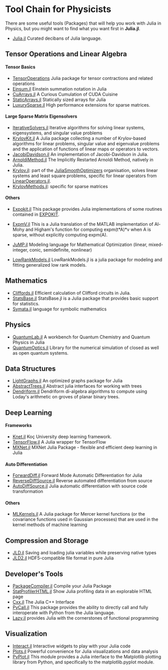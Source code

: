 # Tool Chain for Physicists

There are some useful tools (Packages) that will help you work with Julia in Physics, but you might want to find what you want first in **Julia.jl**.

- [Julia.jl](https://github.com/svaksha/Julia.jl) Curated decibans of Julia language.

## Tensor Operations and Linear Algebra
#### Tensor Basics
- [TensorOperations](https://github.com/Jutho/TensorOperations.jl) Julia package for tensor contractions and related operations
- [Einsum.jl](https://github.com/ahwillia/Einsum.jl) Einstein summation notation in Julia
- [CuArrays.jl](https://github.com/JuliaGPU/CuArrays.jl) A Curious Cumulation of CUDA Cuisine 
- [StaticArrays.jl](https://github.com/JuliaArrays/StaticArrays.jl) Statically sized arrays for Julia
- [LuxurySparse.jl](https://github.com/QuantumBFS/LuxurySparse.jl) High performance extensions for sparse matrices.

#### Large Sparse Matrix Eigensolvers
- [IterativeSolvers.jl](https://github.com/JuliaMath/IterativeSolvers.jl) Iterative algorithms for solving linear systems, eigensystems, and singular value problems 
- [KrylovKit.jl](https://github.com/Jutho/KrylovKit.jl) A Julia package collecting a number of Krylov-based algorithms for linear problems, singular value and eigenvalue problems and the application of functions of linear maps or operators to vectors.
- [JacobiDavidson.jl](https://github.com/haampie/JacobiDavidson.jl) An implementation of Jacobi-Davidson in Julia.
- [ArnoldiMethod.jl](https://github.com/haampie/ArnoldiMethod.jl) The Implicitly Restarted Arnoldi Method, natively in Julia.
- [Krylov.jl](https://github.com/JuliaSmoothOptimizers/Krylov.jl): part of the
    [JuliaSmoothOptimizers](https://github.com/JuliaSmoothOptimizers) organisation, solves linear systems and least square problems, specific for linear operators from
    [LinearOperators.jl](https://github.com/JuliaSmoothOptimizers/LinearOperators.jl).
- [KrylovMethods.jl](https://github.com/lruthotto/KrylovMethods.jl): specific for sparse matrices

#### Others
- [Expokit.jl](https://github.com/acroy/Expokit.jl) This package provides Julia implementations of some routines contained in [EXPOKIT](http://www.maths.uq.edu.au/expokit).
- [ExpmV.jl](https://github.com/matteoacrossi/ExpmV.jl) This is a Julia translation of the MATLAB implementation of Al-Mohy and Higham's function for computing expm(t*A)*v when A is sparse, without explicitly computing expm(A).

- [JuMP.jl](https://github.com/JuliaOpt/JuMP.jl) Modeling language for Mathematical Optimization (linear, mixed-integer, conic, semidefinite, nonlinear)
- [LowRankModels.jl](https://github.com/madeleineudell/LowRankModels.jl) LowRankModels.jl is a julia package for modeling and fitting generalized low rank models.

## Mathematics
- [Cliffords.jl](https://github.com/BBN-Q/Cliffords.jl) Efficient calculation of Clifford circuits in Julia.
- [StatsBase.jl](https://github.com/JuliaStats/StatsBase.jl) StatsBase.jl is a Julia package that provides basic support for statistics.
- [Symata.jl](https://github.com/jlapeyre/Symata.jl) language for symbolic mathematics

## Physics
- [QuantumLab.jl](https://github.com/vonDonnerstein/QuantumLab.jl) A workbench for Quantum Chemistry and Quantum Physics in Julia
- [QuantumOptics.jl](https://github.com/qojulia/QuantumOptics.jl) Library for the numerical simulation of closed as well as open quantum systems.


## Data Structures

- [LightGraphs.jl](https://github.com/JuliaGraphs/LightGraphs.jl) An optimized graphs package for Julia
- [AbstractTrees.jl](https://github.com/Keno/AbstractTrees.jl) Abstract julia interfaces for working with trees
- [Dendriform.jl](https://github.com/chakravala/Dendriform.jl) Dendriform di-algebra algorithms to compute using Loday's arithmetic on groves of planar binary trees.

## Deep Learning
#### Frameworks
- [Knet.jl](https://github.com/denizyuret/Knet.jl) Koç University deep learning framework.
- [TensorFlow.jl](https://github.com/malmaud/TensorFlow.jl) A Julia wrapper for TensorFlow
- [MXNet.jl](https://github.com/dmlc/MXNet.jl) MXNet Julia Package - flexible and efficient deep learning in Julia

#### Auto Differentiation
- [ForwardDiff.jl](https://github.com/JuliaDiff/ForwardDiff.jl) Forward Mode Automatic Differentiation for Julia
- [ReverseDiffSource.jl](https://github.com/JuliaDiff/ReverseDiffSource.jl) Reverse automated differentiation from source
- [AutoDiffSource.jl](https://github.com/gaika/AutoDiffSource.jl) Julia automatic differentiation with source code transformation

#### Others
- [MLKernels.jl](https://github.com/trthatcher/MLKernels.jl) A Julia package for Mercer kernel functions (or the covariance functions used in Gaussian processes) that are used in the kernel methods of machine learning

## Compression and Storage

- [JLD.jl](https://github.com/JuliaIO/JLD.jl) Saving and loading julia variables while preserving native types
- [JLD2.jl](https://github.com/simonster/JLD2.jl) HDF5-compatible file format in pure Julia

## Developer's Tools

- [PackageCompiler.jl](https://github.com/JuliaLang/PackageCompiler.jl)  Compile your Julia Package
- [StatProfilerHTML.jl](https://github.com/tkluck/StatProfilerHTML.jl) Show Julia profiling data in an explorable HTML page
- [Cxx.jl](https://github.com/Keno/Cxx.jl) The Julia C++ Interface
- [PyCall.jl](https://github.com/JuliaPy/PyCall.jl) This package provides the ability to directly call and fully interoperate with Python from the Julia language.
- [Lazy.jl](https://github.com/MikeInnes/Lazy.jl) provides Julia with the cornerstones of functional programming


## Visualization
- [Interact.jl](https://github.com/JuliaGizmos/Interact.jl) Interactive widgets to play with your Julia code
- [Plots.jl](https://github.com/JuliaPlots/Plots.jl) Powerful convenience for Julia visualizations and data analysis
- [PyPlot.jl](https://github.com/JuliaPy/PyPlot.jl) This module provides a Julia interface to the Matplotlib plotting library from Python, and specifically to the matplotlib.pyplot module.
